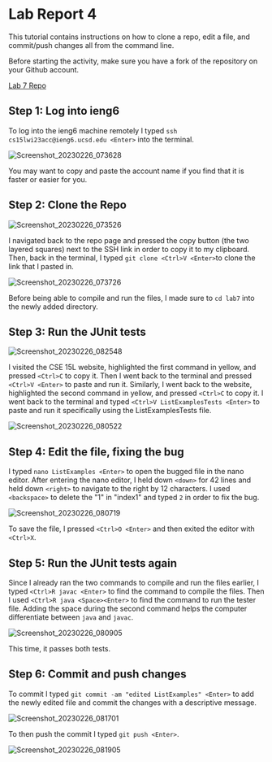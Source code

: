 # Lab Report 4

This tutorial contains instructions on how to clone a repo, edit a file, and commit/push changes all from the command line.

Before starting the activity, make sure you have a fork of the repository on your Github account.

[Lab 7 Repo](https://github.com/ucsd-cse15l-w23/lab7.git)


## Step 1: Log into ieng6

To log into the ieng6 machine remotely I typed `ssh cs15lwi23acc@ieng6.ucsd.edu <Enter>` into the terminal.

![Screenshot_20230226_073628](https://user-images.githubusercontent.com/122492228/221473541-88a76a36-87c3-4012-b605-39ba34133417.png)

You may want to copy and paste the account name if you find that it is faster or easier for you.


## Step 2: Clone the Repo

![Screenshot_20230226_073526](https://user-images.githubusercontent.com/122492228/221473766-9f6d30ec-f21c-40f7-99fb-c8707fb08c8b.png)

I navigated back to the repo page and pressed the copy button (the two layered squares) next to the SSH link in order to copy it to my clipboard.
Then, back in the terminal, I typed `git clone <Ctrl>V <Enter>`to clone the link that I pasted in.

![Screenshot_20230226_073726](https://user-images.githubusercontent.com/122492228/221473974-af6b7c31-4430-4f4c-b77a-885f98d54243.png)

Before being able to compile and run the files, I made sure to `cd lab7` into the newly added directory.


## Step 3: Run the JUnit tests

![Screenshot_20230226_082548](https://user-images.githubusercontent.com/122492228/221474106-22625fd2-a8eb-4eb0-ba23-afc7b45e2fdb.png)

I visited the CSE 15L website, highlighted the first command in yellow, and pressed `<Ctrl>C` to copy it. 
Then I went back to the terminal and pressed `<Ctrl>V <Enter>` to paste and run it. 
Similarly, I went back to the website, highlighted the second command in yellow, and pressed `<Ctrl>C` to copy it. 
I went back to the terminal and typed `<Ctrl>V ListExamplesTests <Enter>` to paste and run it specifically using the ListExamplesTests file.

![Screenshot_20230226_080522](https://user-images.githubusercontent.com/122492228/221474489-555f1e47-a5c2-47f9-bf92-1c17dec95414.png)

## Step 4: Edit the file, fixing the bug

I typed `nano ListExamples <Enter>` to open the bugged file in the nano editor. After entering the nano editor, I held down `<down>` for 42 lines and held down `<right>` to navigate to the right by 12 characters. I used `<backspace>` to delete the "1" in "index1" and typed `2` in order to fix the bug.

![Screenshot_20230226_080719](https://user-images.githubusercontent.com/122492228/221474561-5f52ccce-0a61-4108-b709-e5457ffa2774.png)

To save the file, I pressed `<Ctrl>O <Enter>` and then exited the editor with `<Ctrl>X`.


## Step 5: Run the JUnit tests again

Since I already ran the two commands to compile and run the files earlier, I typed `<Ctrl>R javac <Enter>` to find the command to compile the files. Then I used `<Ctrl>R java <Space><Enter>` to find the command to run the tester file. Adding the space during the second command helps the computer differentiate between `java` and `javac`.

![Screenshot_20230226_080905](https://user-images.githubusercontent.com/122492228/221475547-a2277181-5bce-498d-938c-ea76fdf3f4dc.png)

This time, it passes both tests.

## Step 6: Commit and push changes

To commit I typed `git commit -am "edited ListExamples" <Enter>` to add the newly edited file and commit the changes with a descriptive message.

![Screenshot_20230226_081701](https://user-images.githubusercontent.com/122492228/221475637-512aa70f-6c01-4483-8f84-04d75042c1dd.png)

To then push the commit I typed `git push <Enter>`.

![Screenshot_20230226_081905](https://user-images.githubusercontent.com/122492228/221475646-33c61860-0d13-4833-aae3-b70df97f38d8.png)
